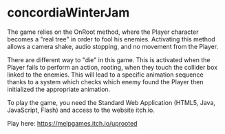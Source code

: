 # concordiaWinterJam
 
The game relies on the OnRoot method, where the Player character becomes a "real tree" in order to fool his enemies. Activating this method allows a camera shake, audio stopping, and no movement from the Player. 

There are different way to "die" in this game. This is activated when the Player fails to perform an action, rooting, when they touch the collider box linked to the enemies. This will lead to a specific animation sequence thanks to a system which checks which enemy found the Player then initialized the appropriate animation.


To play the game, you need the Standard Web Application (HTML5, Java, JavaScript, Flash) and access to the website itch.io.

Play here: https://melpgames.itch.io/uprooted

